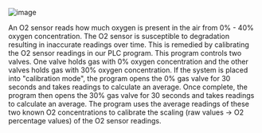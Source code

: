 ![image](https://github.com/acam4890/RSLogix-Simulation-Projects/assets/130267975/9644d808-94a6-462b-a611-828bb4e832b2)

An O2 sensor reads how much oxygen is present in the air from 0% - 40% oxygen concentration. The O2 sensor is susceptible to degradation resulting in inaccurate readings over time. This is remedied by calibrating the O2 sensor readings in our PLC program. This program controls two valves. One valve holds gas with 0% oxygen concentration and the other valves holds gas with 30% oxygen concentration. If the system is placed into "calibration mode", the program opens the 0% gas valve for 30 seconds and takes readings to calculate an average. Once complete, the program then opens the 30% gas valve for 30 seconds and takes readings to calculate an average. The program uses the average readings of these two known O2 concentrations to calibrate the scaling (raw values -> O2 percentage values) of the O2 sensor readings.
